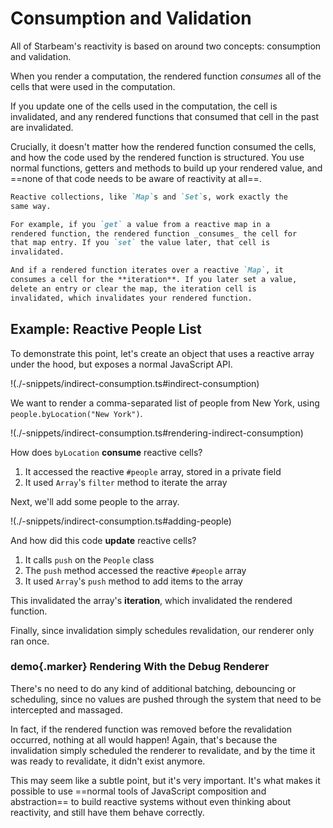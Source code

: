 # Consumption and Validation

<script setup lang="ts">
  import * as validation from "./demos/validation/config.js";
</script>

All of Starbeam's reactivity is based on around two concepts:
consumption and validation.

When you render a computation, the rendered function _consumes_
all of the cells that were used in the computation.

If you update one of the cells used in the computation, the cell
is invalidated, and any rendered functions that consumed that
cell in the past are invalidated.

Crucially, it doesn't matter how the rendered function consumed
the cells, and how the code used by the rendered function is
structured. You use normal functions, getters and methods to
build up your rendered value, and ==none of that code needs to be
aware of reactivity at all==.

```md info
Reactive collections, like `Map`s and `Set`s, work exactly the
same way.

For example, if you `get` a value from a reactive map in a
rendered function, the rendered function _consumes_ the cell for
that map entry. If you `set` the value later, that cell is
invalidated.

And if a rendered function iterates over a reactive `Map`, it
consumes a cell for the **iteration**. If you later set a value,
delete an entry or clear the map, the iteration cell is
invalidated, which invalidates your rendered function.
```

## Example: Reactive People List

To demonstrate this point, let's create an object that uses a
reactive array under the hood, but exposes a normal JavaScript
API.

!(./-snippets/indirect-consumption.ts#indirect-consumption)

We want to render a comma-separated list of people from New York,
using `people.byLocation("New York")`.

!(./-snippets/indirect-consumption.ts#rendering-indirect-consumption)

How does `byLocation` **consume** reactive cells?

1. It accessed the reactive `#people` array, stored in a private
   field
2. It used `Array`'s `filter` method to iterate the array

Next, we'll add some people to the array.

!(./-snippets/indirect-consumption.ts#adding-people)

And how did this code **update** reactive cells?

1. It calls `push` on the `People` class
2. The `push` method accessed the reactive `#people` array
3. It used `Array`'s `push` method to add items to the array

This invalidated the array's **iteration**, which invalidated the
rendered function.

Finally, since invalidation simply schedules revalidation, our
renderer only ran once.

### **demo**{.marker} Rendering With the Debug Renderer

<Demo :config="validation" />

There's no need to do any kind of additional batching, debouncing
or scheduling, since no values are pushed through the system that
need to be intercepted and massaged.

In fact, if the rendered function was removed before the
revalidation occurred, nothing at all would happen! Again, that's
because the invalidation simply scheduled the renderer to
revalidate, and by the time it was ready to revalidate, it didn't
exist anymore.

This may seem like a subtle point, but it's very important. It's
what makes it possible to use ==normal tools of JavaScript
composition and abstraction== to build reactive systems without
even thinking about reactivity, and still have them behave
correctly.
